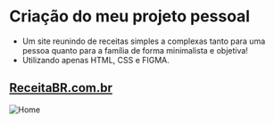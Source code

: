 # Criação do meu projeto pessoal

- Um site reunindo de receitas simples a complexas tanto para uma pessoa quanto para a família de forma minimalista e objetiva!
- Utilizando apenas HTML, CSS e FIGMA.

## [ReceitaBR.com.br](https://github.com/VitorHSilver/Receita)
  ![Home](https://github.com/VitorHSilver/Receita/assets/117936669/4b1c1327-82e0-4631-ad34-196f714e65d4.png)
